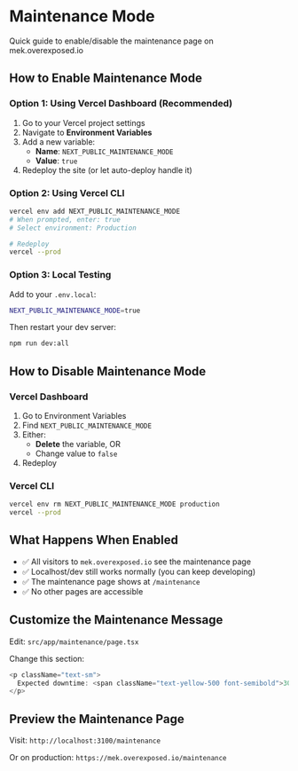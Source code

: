 # Maintenance Mode

Quick guide to enable/disable the maintenance page on mek.overexposed.io

## How to Enable Maintenance Mode

### Option 1: Using Vercel Dashboard (Recommended)
1. Go to your Vercel project settings
2. Navigate to **Environment Variables**
3. Add a new variable:
   - **Name**: `NEXT_PUBLIC_MAINTENANCE_MODE`
   - **Value**: `true`
4. Redeploy the site (or let auto-deploy handle it)

### Option 2: Using Vercel CLI
```bash
vercel env add NEXT_PUBLIC_MAINTENANCE_MODE
# When prompted, enter: true
# Select environment: Production

# Redeploy
vercel --prod
```

### Option 3: Local Testing
Add to your `.env.local`:
```bash
NEXT_PUBLIC_MAINTENANCE_MODE=true
```

Then restart your dev server:
```bash
npm run dev:all
```

## How to Disable Maintenance Mode

### Vercel Dashboard
1. Go to Environment Variables
2. Find `NEXT_PUBLIC_MAINTENANCE_MODE`
3. Either:
   - **Delete** the variable, OR
   - Change value to `false`
4. Redeploy

### Vercel CLI
```bash
vercel env rm NEXT_PUBLIC_MAINTENANCE_MODE production
vercel --prod
```

## What Happens When Enabled

- ✅ All visitors to `mek.overexposed.io` see the maintenance page
- ✅ Localhost/dev still works normally (you can keep developing)
- ✅ The maintenance page shows at `/maintenance`
- ✅ No other pages are accessible

## Customize the Maintenance Message

Edit: `src/app/maintenance/page.tsx`

Change this section:
```typescript
<p className="text-sm">
  Expected downtime: <span className="text-yellow-500 font-semibold">30-60 minutes</span>
</p>
```

## Preview the Maintenance Page

Visit: `http://localhost:3100/maintenance`

Or on production: `https://mek.overexposed.io/maintenance`
